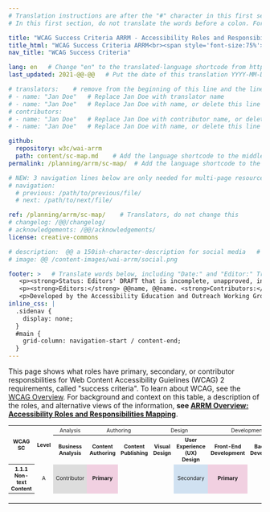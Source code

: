 ```yaml
---
# Translation instructions are after the "#" character in this first section. They are comments that do not show up in the web page. You do not need to translate the instructions after #.
# In this first section, do not translate the words before a colon. For example, do not translate "title:". Do translate the text after "title:".

title: "WCAG Success Criteria ARRM - Accessibility Roles and Responsibilities Mapping"
title_html: "WCAG Success Criteria ARRM<br><span style='font-size:75%'>Accessibility Roles and Responsibilities Mapping</span>"
nav_title: "WCAG Success Criteria"

lang: en   # Change "en" to the translated-language shortcode from https://www.iana.org/assignments/language-subtag-registry/language-subtag-registry
last_updated: 2021-@@-@@   # Put the date of this translation YYYY-MM-DD (with month in the middle)

# translators:    # remove from the beginning of this line and the lines below: "# " (the hash sign and the space)
# - name: "Jan Doe"   # Replace Jan Doe with translator name
# - name: "Jan Doe"   # Replace Jan Doe with name, or delete this line if not multiple translators
# contributors:
# - name: "Jan Doe"   # Replace Jan Doe with contributor name, or delete this line if none
# - name: "Jan Doe"   # Replace Jan Doe with name, or delete this line if not multiple contributors

github:
  repository: w3c/wai-arrm
  path: content/sc-map.md    # Add the language shortcode to the middle of the filename, for example: content/index.fr.md
permalink: /planning/arrm/sc-map/  # Add the language shortcode to the end, with no slash at end, for example: /planning/arrm/fr

# NEW: 3 navigation lines below are only needed for multi-page resources where you have previous and next at the bottom. If so, un-comment them; otherwise delete these lines.
# navigation:
  # previous: /path/to/previous/file/
  # next: /path/to/next/file/

ref: /planning/arrm/sc-map/    # Translators, do not change this
# changelog: /@@/changelog/
# acknowledgements: /@@/acknowledgements/
license: creative-commons

# description:  @@ a 150ish-character-description for social media   # translate the description
# image: @@ /content-images/wai-arrm/social.png

footer: >   # Translate words below, including "Date:" and "Editor:" Translate the Working Group name. Leave the Working Group acronym in English. Do *not* change the dates in the footer below.
   <p><strong>Status: Editors' DRAFT that is incomplete, unapproved, in progress </strong><strong>Date:</strong> Updated @@ Month 2021. First published Month 20@@. <!-- CHANGELOG. --></p>
   <p><strong>Editors:</strong> @@name, @@name. <strong>Contributors:</strong> @@name, @@name, and <a href=”https://www.w3.org/groups/wg/@@wg/participants”>participants of the @@WG</a>.<!-- ACKNOWLEDGEMENTS lists additional contributors. --></p>
   <p>Developed by the Accessibility Education and Outreach Working Group (<a href="http://www.w3.org/WAI/EO/">EOWG</a>).</p>
inline_css: | 
  .sidenav { 
    display: none; 
  } 
  #main { 
    grid-column: navigation-start / content-end; 
  }
---
```


This page shows what roles have primary, secondary, or contributor responsbilities for Web Content Accessibility Guielines (WCAG) 2 requirements, called "success criteria". To learn about WCAG, see the [WCAG Overview](standards-guidelines/wcag/). For background and context on this table, a description of the roles, and alternative views of the information, **see [ARRM Overview: Accessibility Roles and Responsibilities Mapping](/planning/arrm/)**.

<table style="text-align:center; font-size:75%; width:100%" class="dense">
  <tr>
    <th rowspan="2">WCAG SC</th>
    <th rowspan="2">Level</th>
    <th style="font-weight: normal">Analysis</th>
    <th colspan="2" style="font-weight: normal">Authoring</th>
    <th colspan="2" style="font-weight: normal">Design</th>
    <th colspan="2" style="font-weight: normal">Development</th>
    <th colspan="3" style="font-weight: normal">Testing</th>
    <th style="font-weight: normal">Admin</th>
  </tr>
  <tr>
    <th>Business Analysis</th>
    <th>Content Authoring</th>
    <th>Content Publishing</th>
    <th>Visual Design</th>
    <th>User Experience (UX) Design</th>
    <th>Front-End Development</th>
    <th>Back-End Development</th>
    <th>QA Testing Roles (overall)</th>
    <th>Automated QA Testing</th>
    <th>Manual QA Testing</th>
    <th>Owner, Manager</th>
  </tr>
  <tr>
    <th>1.1.1 Non-text Content</th>
    <td>A</td>
    <td style="background:#ddd">Contributor</td>
    <td style="background:#f1d0e1;font-weight:bold">Primary</td>
    <td>&nbsp;</td>
    <td>&nbsp;</td>
    <td style="background:#d0e1f1">Secondary</td>
    <td style="background:#f1d0e1;font-weight:bold">Primary</td>
    <td>&nbsp;</td>
    <td>&nbsp;</td>
    <td>&nbsp;</td>
    <td>&nbsp;</td>
    <td>&nbsp;</td>
  </tr>
  <tr>
    <th>&nbsp;</th>
    <td>&nbsp;</td>
    <td>&nbsp;</td>
    <td>&nbsp;</td>
    <td>&nbsp;</td>
    <td>&nbsp;</td>
    <td>&nbsp;</td>
    <td>&nbsp;</td>
    <td>&nbsp;</td>
    <td>&nbsp;</td>
    <td>&nbsp;</td>
    <td>&nbsp;</td>
    <td>&nbsp;</td>
  </tr>
</table>
